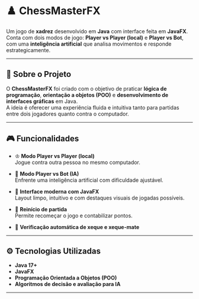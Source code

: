 # ♟️ ChessMasterFX

Um jogo de **xadrez** desenvolvido em **Java** com interface feita em **JavaFX**.  
Conta com dois modos de jogo: **Player vs Player (local)** e **Player vs Bot**, com uma **inteligência artificial** que analisa movimentos e responde estrategicamente.

---

## 🧠 Sobre o Projeto

O **ChessMasterFX** foi criado com o objetivo de praticar **lógica de programação**, **orientação a objetos (POO)** e **desenvolvimento de interfaces gráficas** em Java.  
A ideia é oferecer uma experiência fluida e intuitiva tanto para partidas entre dois jogadores quanto contra o computador.

---

## 🎮 Funcionalidades

- ♔ **Modo Player vs Player (local)**  
  Jogue contra outra pessoa no mesmo computador.  

- 🤖 **Modo Player vs Bot (IA)**  
  Enfrente uma inteligência artificial com dificuldade ajustável.  

- 🧩 **Interface moderna com JavaFX**  
  Layout limpo, intuitivo e com destaques visuais de jogadas possíveis.  

- 🔄 **Reinício de partida**  
  Permite recomeçar o jogo e contabilizar pontos.  

- 🏁 **Verificação automática de xeque e xeque-mate**  

---

## ⚙️ Tecnologias Utilizadas

- **Java 17+**
- **JavaFX**
- **Programação Orientada a Objetos (POO)**
- **Algoritmos de decisão e avaliação para IA**

---


